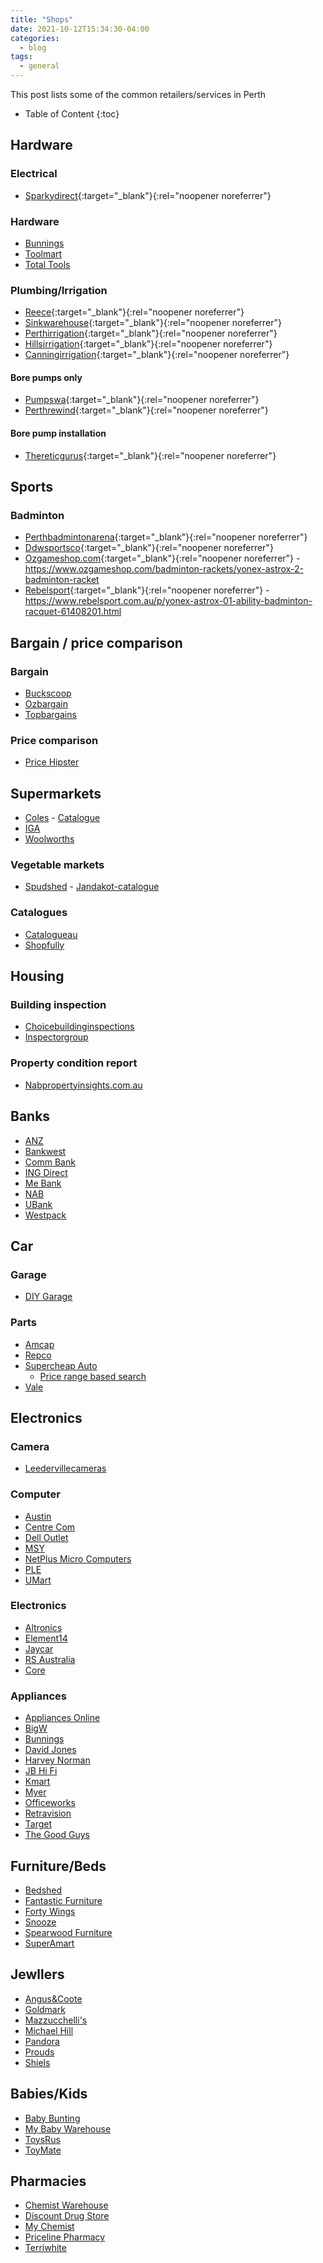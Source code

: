```yaml
---
title: "Shops"
date: 2021-10-12T15:34:30-04:00
categories:
  - blog
tags:
  - general
---
```


This post lists some of the common retailers/services in Perth

* Table of Content
{:toc}

## Hardware

### Electrical
- [Sparkydirect](https://www.sparkydirect.com.au/){:target="_blank"}{:rel="noopener noreferrer"}

### Hardware
- [Bunnings](http://www.bunnings.com.au/)
- [Toolmart](https://www.toolmart.com.au/)
- [Total Tools](https://www.totaltools.com.au/)

### Plumbing/Irrigation
- [Reece](https://www.reece.com.au/){:target="_blank"}{:rel="noopener noreferrer"}
- [Sinkwarehouse](https://www.sinkwarehouse.com.au/){:target="_blank"}{:rel="noopener noreferrer"}
- [Perthirrigation](https://www.perthirrigation.com.au/){:target="_blank"}{:rel="noopener noreferrer"}
- [Hillsirrigation](https://www.hillsirrigation.com.au/){:target="_blank"}{:rel="noopener noreferrer"}
- [Canningirrigation](https://www.canningirrigation.com.au/){:target="_blank"}{:rel="noopener noreferrer"}

#### Bore pumps only
- [Pumpswa](https://pumpswa.com.au/){:target="_blank"}{:rel="noopener noreferrer"}
- [Perthrewind](https://www.perthrewind.com.au/){:target="_blank"}{:rel="noopener noreferrer"}

#### Bore pump installation
- [Thereticgurus](http://thereticgurus.com.au/){:target="_blank"}{:rel="noopener noreferrer"}

## Sports

### Badminton
- [Perthbadmintonarena](https://www.perthbadmintonarena.com/){:target="_blank"}{:rel="noopener noreferrer"}
- [Ddwsportsco](https://ddwsportsco.com.au/){:target="_blank"}{:rel="noopener noreferrer"}
- [Ozgameshop.com](https://www.ozgameshop.com/){:target="_blank"}{:rel="noopener noreferrer"} - https://www.ozgameshop.com/badminton-rackets/yonex-astrox-2-badminton-racket
- [Rebelsport](https://www.rebelsport.com.au/){:target="_blank"}{:rel="noopener noreferrer"} - https://www.rebelsport.com.au/p/yonex-astrox-01-ability-badminton-racquet-61408201.html

## Bargain / price comparison

### Bargain
- [Buckscoop](http://www.buckscoop.com.au/all/deals/discussed)
- [Ozbargain](https://www.ozbargain.com.au/)
- [Topbargains](https://www.topbargains.com.au/)

### Price comparison
- [Price Hipster](https://www.pricehipster.com.au/)

## Supermarkets
- [Coles](http://www.coles.com.au/) - [Catalogue](https://www.coles.com.au/catalogues-and-specials)
- [IGA](http://iga.com.au/)
- [Woolworths](http://www.woolworths.com.au/)

### Vegetable markets
- [Spudshed](http://www.spudshed.com.au/) - [Jandakot-catalogue](https://www.spudshed.com.au/spudshed-jandakot-weekly-specials/)

### Catalogues
- [Catalogueau](https://www.catalogueau.com/)
- [Shopfully](https://www.shopfully.com.au/)

## Housing

### Building inspection
- [Choicebuildinginspections](http://www.choicebuildinginspections.com.au/)
- [Inspectorgroup](http://www.inspectorgroup.com.au/)

### Property condition report
- [Nabpropertyinsights.com.au](https://nabpropertyinsights.com.au/form.php)

## Banks
- [ANZ](https://www.anz.com.au/)
- [Bankwest](http://www.bankwest.com.au/)
- [Comm Bank](https://www.commbank.com.au/)
- [ING Direct](http://www.ingdirect.com.au/)
- [Me Bank](http://www.mebank.com.au/)
- [NAB](http://www.nab.com.au/)
- [UBank](https://www.ubank.com.au/)
- [Westpack](http://www.westpac.com.au/)

## Car

### Garage
- [DIY Garage](https://www.diygaragewa.com.au/)

### Parts
- [Amcap](https://www.amcap.com.au/)
- [Repco](http://www.repco.com.au/)
- [Supercheap Auto](http://www.supercheapauto.com.au/)
  - [Price range based search](https://www.supercheapauto.com.au/search?q=sun%20shade&srule=Price%20Ascending&start=0&sz=60)
- [Vale](https://vealeautoparts.com.au/)

## Electronics

### Camera
- [Leedervillecameras](http://www.leedervillecameras.com.au/)

### Computer
- [Austin](http://www.austin.net.au/)
- [Centre Com](https://centrecom.com.au/)
- [Dell Outlet](https://www.dell.com/learn/au/en/audhs1/campaigns/dell-outlet-au)
- [MSY](http://www.msy.com.au/)
- [NetPlus Micro Computers](http://www.netplus.com.au/)
- [PLE](http://www.ple.com.au/)
- [UMart](https://www.umart.com.au/)

### Electronics
- [Altronics](http://www.altronics.com.au/)
- [Element14](http://au.element14.com/)
- [Jaycar](http://www.jaycar.com.au/)
- [RS Australia](http://au.rs-online.com/web/)
- [Core](https://core-electronics.com.au/)

### Appliances
- [Appliances Online](https://www.appliancesonline.com.au/)
- [BigW](http://www.bigw.com.au/)
- [Bunnings](http://www.bunnings.com.au/)
- [David Jones](http://shop.davidjones.com.au/djs/en/davidjones)
- [Harvey Norman](http://www.harveynorman.com.au/)
- [JB Hi Fi](http://www.jbhifi.com.au/)
- [Kmart](http://www.kmart.com.au/)
- [Myer](http://www.myer.com.au/)
- [Officeworks](http://www.officeworks.com.au/)
- [Retravision](http://www.retravision.com.au/)
- [Target](http://www.target.com.au/)
- [The Good Guys](http://www.thegoodguys.com.au/)

## Furniture/Beds
- [Bedshed](http://www.bedshed.com.au/)
- [Fantastic Furniture](http://www.fantasticfurniture.com.au/)
- [Forty Wings](http://www.fortywinks.com.au/)
- [Snooze](http://www.snooze.com.au/)
- [Spearwood Furniture](http://www.spearwoodfurniture.com.au/)
- [SuperAmart](http://www.superamart.com.au/)

## Jewllers
- [Angus&Coote](https://www.anguscoote.com.au/)
- [Goldmark](https://www.goldmark.com.au/)
- [Mazzucchelli's](http://www.mazzucchellis.com.au/)
- [Michael Hill](http://www.michaelhill.com.au/)
- [Pandora](http://www.pandora.net/en-au)
- [Prouds](http://www.prouds.com.au/)
- [Shiels](http://www.shiels.com.au/)

## Babies/Kids
- [Baby Bunting](http://www.babybunting.com.au/)
- [My Baby Warehouse](http://mybabywarehouse.com.au/)
- [ToysRus](http://www.toysrus.com.au/)
- [ToyMate](https://toymate.com.au/)

## Pharmacies
- [Chemist Warehouse](http://www.chemistwarehouse.com.au/)
- [Discount Drug Store](http://www.discountdrugstores.com.au/)
- [My Chemist](http://www.mychemist.com.au/)
- [Priceline Pharmacy](https://www.priceline.com.au/)
- [Terriwhite](http://www.terrywhitechemists.com.au/)





